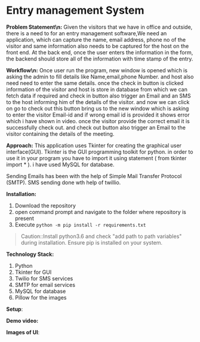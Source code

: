 # Entry management System

**Problem Statement\n:**
Given the visitors that we have in office and outside, there is a need to for an entry management software,We need an application, which can capture the name, email address, phone no of the visitor and same information also needs to be captured for the host on the front end. At the back end, once the user enters the information in the form, the backend should store all of the information with time stamp of the entry.

**Workflow\n:**
Once user run the program, new window is opened which is asking the admin to fill  details like Name,email,phone Number. and host also need need to enter the same details. once the check in button is clicked information of the visitor and host is store in database from which we can fetch data if required and check in button also trigger an Email and an SMS to the host informing him of the details of the visitor. and now we can click on go to check out  this button bring us to the new window which is asking to enter the visitor Email-id and if wrong email id is provided it shows error which i have shown in video. once the visitor provide the correct email it is successfully check out. and check out button also trigger an Email to the visitor containing the details of the meeting. 

**Approach:**
This application uses Tkinter for creating the graphical user interface(GUI). Tkinter is the GUI programming toolkit for python. in order to use it in your program you have to import it using statement ( from tkinter import * ). i have used MySQL for database.

Sending Emails has been with the help of Simple Mail Transfer Protocol (SMTP). SMS sending done wth help of twillio.

**Installation:**
1. Download the repository
2. open command prompt and navigate to the folder where repository is present
3. Execute ```python -m pip install -r requirements.txt```
>Caution::Install python3.6 and check "add path to path variables" during installation. Ensure pip is installed on your system.
	
**Technology Stack:**
1. Python
2. Tkinter for GUI
3. Twilio for SMS services
4. SMTP for email services
5. MySQL for database
6. Pillow for the images

**Setup**:


**Demo video:**

**Images of UI**:
